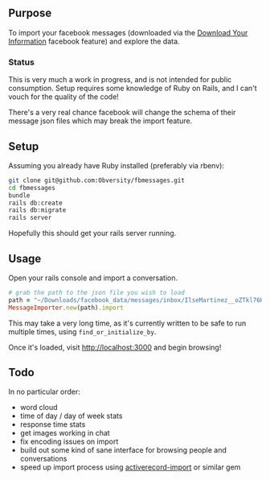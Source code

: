 ## Purpose

To import your facebook messages (downloaded via the [Download Your Information](https://www.facebook.com/settings?tab=your_facebook_information) facebook feature)
and explore the data.
 

### Status

This is very much a work in progress, and is not intended for public consumption. 
Setup requires some knowledge of Ruby on Rails, and I can't vouch for the quality of the code!

There's a very real chance facebook will change the schema of their message json files which may break the import feature.

## Setup

Assuming you already have Ruby installed (preferably via rbenv):

```bash
git clone git@github.com:Obversity/fbmessages.git
cd fbmessages
bundle
rails db:create
rails db:migrate
rails server
``` 

Hopefully this should get your rails server running.

## Usage

Open your rails console and import a conversation.

```ruby
# grab the path to the json file you wish to load
path = "~/Downloads/facebook_data/messages/inbox/IlseMartinez__oZTkl76Kw/message.json"
MessageImporter.new(path).import
```

This may take a very long time, as it's currently written to be safe to run multiple times, using `find_or_initialize_by`.  

Once it's loaded, visit [http://localhost:3000](http://localhost:3000) and begin browsing!

## Todo

In no particular order:
- word cloud
- time of day / day of week stats
- response time stats
- get images working in chat
- fix encoding issues on import
- build out some kind of sane interface for browsing people and conversations
- speed up import process using [activerecord-import](https://github.com/zdennis/activerecord-import) or similar gem